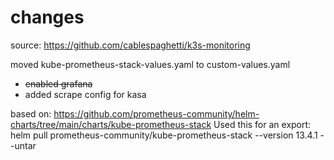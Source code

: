 # changes
source: https://github.com/cablespaghetti/k3s-monitoring

moved kube-prometheus-stack-values.yaml to custom-values.yaml
- ~~enabled grafana~~
- added scrape config for kasa

based on: https://github.com/prometheus-community/helm-charts/tree/main/charts/kube-prometheus-stack
Used this for an export:
helm pull prometheus-community/kube-prometheus-stack --version 13.4.1 --untar 

